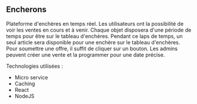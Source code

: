 ## Encherons

Plateforme d'enchères en temps réel. Les utilisateurs ont la possibilité de voir les ventes en cours et à venir. Chaque objet disposera d'une période de temps pour être sur le tableau d'enchères. Pendant ce laps de temps, un seul article sera disponible pour une enchère sur le tableau d'enchères. Pour soumettre une offre, il suffit de cliquer sur un bouton. Les admins peuvent créer une vente et la programmer pour une date précise. 

Technologies utilisées : 
- Micro service
- Caching
- React
- NodeJS
